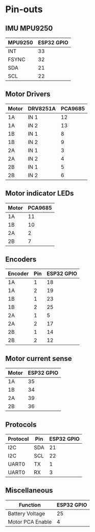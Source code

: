 # Pin-outs

## IMU MPU9250
| MPU9250 | ESP32 GPIO |
| --- | --- |
| INT | 33 |
| FSYNC | 32 |
| SDA | 21 |
| SCL | 22 |

## Motor Drivers
| Motor | DRV8251A | PCA9685 |
| --- | --- | --- |
| 1A | IN 1 | 12 |
| 1A | IN 2 | 13 |
| 1B | IN 1 | 8 |
| 1B | IN 2 | 9 |
| 2A | IN 1 | 3 |
| 2A | IN 2 | 4 |
| 2B | IN 1 | 5 |
| 2B | IN 2 | 6 |

## Motor indicator LEDs
| Motor | PCA9685 |
| --- | --- |
| 1A | 11 |
| 1B | 10 |
| 2A | 2 |
| 2B | 7 |

## Encoders
| Encoder | Pin | ESP32 GPIO |
| --- | --- | --- |
| 1A | 1 | 18 |
| 1A | 2 | 19 |
| 1B | 1 | 23 |
| 1B | 2 | 25 |
| 2A | 1 | 5 |
| 2A | 2 | 17 |
| 2B | 1 | 14 |
| 2B | 2 | 12 |

## Motor current sense
| Motor | ESP32 GPIO |
| --- | --- |
| 1A | 35 |
| 1B | 34 |
| 2A | 39 |
| 2B | 36 |

## Protocols
| Protocol | Pin | ESP32 GPIO |
| --- | --- | --- |
| I2C | SDA | 21 |
| I2C | SCL | 22 |
| UART0 | TX | 1 |
| UART0 | RX | 3 |

## Miscellaneous
| Function | ESP32 GPIO |
| --- | --- |
| Battery Voltage | 25 |
| Motor PCA Enable | 4 |